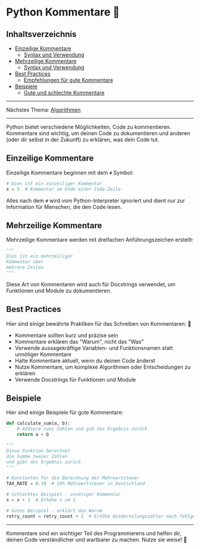 # Python Kommentare 💬

## Inhaltsverzeichnis
- [Einzeilige Kommentare](#einzeilige-kommentare)
  - [Syntax und Verwendung](#einzeilige-kommentare)
- [Mehrzeilige Kommentare](#mehrzeilige-kommentare)
  - [Syntax und Verwendung](#mehrzeilige-kommentare)
- [Best Practices](#best-practices)
  - [Empfehlungen für gute Kommentare](#best-practices)
- [Beispiele](#beispiele)
  - [Gute und schlechte Kommentare](#beispiele)

---

Nächstes Thema: [Algorithmen](/Anleitungen/02_Algorithmen.md)

---

Python bietet verschiedene Möglichkeiten, Code zu kommentieren. Kommentare sind wichtig, um deinen Code zu dokumentieren und anderen (oder dir selbst in der Zukunft) zu erklären, was dein Code tut.

## Einzeilige Kommentare

Einzeilige Kommentare beginnen mit dem `#` Symbol:

```python
# Dies ist ein einzeiliger Kommentar
x = 5  # Kommentar am Ende einer Code-Zeile
```

Alles nach dem `#` wird vom Python-Interpreter ignoriert und dient nur zur Information für Menschen, die den Code lesen.

## Mehrzeilige Kommentare

Mehrzeilige Kommentare werden mit dreifachen Anführungszeichen erstellt:

```python
"""
Dies ist ein mehrzeiliger
Kommentar über
mehrere Zeilen
"""
```

Diese Art von Kommentaren wird auch für Docstrings verwendet, um Funktionen und Module zu dokumentieren.

## Best Practices

Hier sind einige bewährte Praktiken für das Schreiben von Kommentaren: 📝

- Kommentare sollten kurz und präzise sein
- Kommentare erklären das "Warum", nicht das "Was"
- Verwende aussagekräftige Variablen- und Funktionsnamen statt unnötiger Kommentare
- Halte Kommentare aktuell, wenn du deinen Code änderst
- Nutze Kommentare, um komplexe Algorithmen oder Entscheidungen zu erklären
- Verwende Docstrings für Funktionen und Module

## Beispiele

Hier sind einige Beispiele für gute Kommentare:

```python
def calculate_sum(a, b):
    # Addiere zwei Zahlen und gib das Ergebnis zurück
    return a + b

"""
Diese Funktion berechnet
die Summe zweier Zahlen
und gibt das Ergebnis zurück
"""

# Konstanten für die Berechnung der Mehrwertsteuer
TAX_RATE = 0.19  # 19% Mehrwertsteuer in Deutschland

# Schlechtes Beispiel - unnötiger Kommentar
x = x + 1  # Erhöhe x um 1

# Gutes Beispiel - erklärt das Warum
retry_count = retry_count + 1  # Erhöhe Wiederholungszähler nach fehlgeschlagenem Netzwerkversuch
```

---

Kommentare sind ein wichtiger Teil des Programmierens und helfen dir, deinen Code verständlicher und wartbarer zu machen. Nutze sie weise! 🧠
